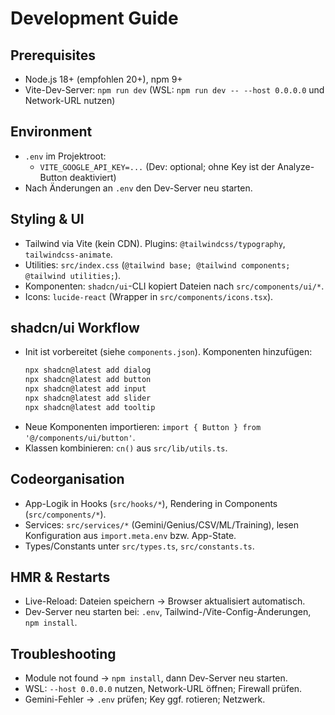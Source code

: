 # Development Guide

## Prerequisites
- Node.js 18+ (empfohlen 20+), npm 9+
- Vite-Dev-Server: `npm run dev` (WSL: `npm run dev -- --host 0.0.0.0` und Network-URL nutzen)

## Environment
- `.env` im Projektroot:
  - `VITE_GOOGLE_API_KEY=...` (Dev: optional; ohne Key ist der Analyze-Button deaktiviert)
- Nach Änderungen an `.env` den Dev-Server neu starten.

## Styling & UI
- Tailwind via Vite (kein CDN). Plugins: `@tailwindcss/typography`, `tailwindcss-animate`.
- Utilities: `src/index.css` (`@tailwind base; @tailwind components; @tailwind utilities;`).
- Komponenten: `shadcn/ui`-CLI kopiert Dateien nach `src/components/ui/*`.
- Icons: `lucide-react` (Wrapper in `src/components/icons.tsx`).

## shadcn/ui Workflow
- Init ist vorbereitet (siehe `components.json`). Komponenten hinzufügen:
  ```bash
  npx shadcn@latest add dialog
  npx shadcn@latest add button
  npx shadcn@latest add input
  npx shadcn@latest add slider
  npx shadcn@latest add tooltip
  ```
- Neue Komponenten importieren: `import { Button } from '@/components/ui/button'`.
- Klassen kombinieren: `cn()` aus `src/lib/utils.ts`.

## Codeorganisation
- App-Logik in Hooks (`src/hooks/*`), Rendering in Components (`src/components/*`).
- Services: `src/services/*` (Gemini/Genius/CSV/ML/Training), lesen Konfiguration aus `import.meta.env` bzw. App-State.
- Types/Constants unter `src/types.ts`, `src/constants.ts`.

## HMR & Restarts
- Live-Reload: Dateien speichern → Browser aktualisiert automatisch.
- Dev-Server neu starten bei: `.env`, Tailwind-/Vite-Config-Änderungen, `npm install`.

## Troubleshooting
- Module not found → `npm install`, dann Dev-Server neu starten.
- WSL: `--host 0.0.0.0` nutzen, Network-URL öffnen; Firewall prüfen.
- Gemini-Fehler → `.env` prüfen; Key ggf. rotieren; Netzwerk.

